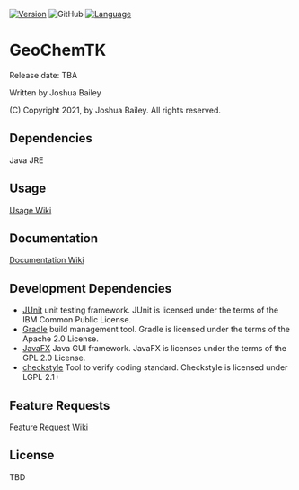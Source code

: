[![Version](https://img.shields.io/badge/Version-TBA-N%2FA)](https://github.com/jbae-89/GeoChemTK)
![GitHub](https://img.shields.io/github/license/jbae-89/GeoChemTK)
[![Language](http://img.shields.io/badge/language-java-brightgreen.svg)](https://www.java.com/)

# GeoChemTK

Release date: TBA</p>

Written by Joshua Bailey

(C) Copyright 2021, by Joshua Bailey. All rights reserved.


## Dependencies ##
  Java JRE

## Usage ##
[Usage Wiki](https://github.com/jbae-89/GeoChemTK/wiki/Using-the-program)

## Documentation

[Documentation Wiki](https://github.com/jbae-89/GeoChemTK/wiki)

## Development Dependencies

- [JUnit](http://www.junit.org) unit testing framework. JUnit is licensed under the terms of the IBM Common Public License.
- [Gradle](https://gradle.org/) build management tool. Gradle is licensed under the terms of the Apache 2.0 License.
- [JavaFX](https://openjfx.io/) Java GUI framework. JavaFX is licenses under the terms of the GPL 2.0 License.
- [checkstyle](https://checkstyle.sourceforge.io/) Tool to verify coding standard. Checkstyle is licensed under LGPL-2.1+

## Feature Requests

[Feature Request Wiki](https://github.com/jbae-89/GeoChemTK/wiki/Feature-requests)

## License
TBD

